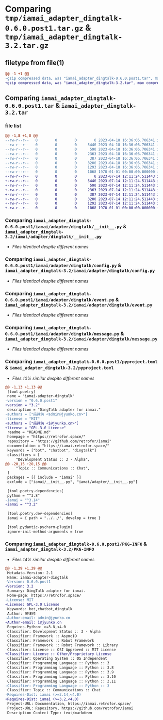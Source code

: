 # Comparing `tmp/iamai_adapter_dingtalk-0.6.0.post1.tar.gz` & `tmp/iamai_adapter_dingtalk-3.2.tar.gz`

## filetype from file(1)

```diff
@@ -1 +1 @@
-gzip compressed data, was "iamai_adapter_dingtalk-0.6.0.post1.tar", max compression
+gzip compressed data, was "iamai_adapter_dingtalk-3.2.tar", max compression
```

## Comparing `iamai_adapter_dingtalk-0.6.0.post1.tar` & `iamai_adapter_dingtalk-3.2.tar`

### file list

```diff
@@ -1,8 +1,8 @@
--rw-r--r--   0        0        0        0 2023-04-18 16:36:06.706341 iamai_adapter_dingtalk-0.6.0.post1/README.md
--rw-r--r--   0        0        0     5440 2023-04-18 16:36:06.706341 iamai_adapter_dingtalk-0.6.0.post1/iamai/adapter/dingtalk/__init__.py
--rw-r--r--   0        0        0      590 2023-04-18 16:36:06.706341 iamai_adapter_dingtalk-0.6.0.post1/iamai/adapter/dingtalk/config.py
--rw-r--r--   0        0        0     2363 2023-04-18 16:36:06.706341 iamai_adapter_dingtalk-0.6.0.post1/iamai/adapter/dingtalk/event.py
--rw-r--r--   0        0        0      387 2023-04-18 16:36:06.706341 iamai_adapter_dingtalk-0.6.0.post1/iamai/adapter/dingtalk/exceptions.py
--rw-r--r--   0        0        0     3200 2023-04-18 16:36:06.706341 iamai_adapter_dingtalk-0.6.0.post1/iamai/adapter/dingtalk/message.py
--rw-r--r--   0        0        0     1293 2023-04-18 16:36:06.706341 iamai_adapter_dingtalk-0.6.0.post1/pyproject.toml
--rw-r--r--   0        0        0     1068 1970-01-01 00:00:00.000000 iamai_adapter_dingtalk-0.6.0.post1/PKG-INFO
+-rw-r--r--   0        0        0        0 2023-07-14 12:11:24.511443 iamai_adapter_dingtalk-3.2/README.md
+-rw-r--r--   0        0        0     5440 2023-07-14 12:11:24.511443 iamai_adapter_dingtalk-3.2/iamai/adapter/dingtalk/__init__.py
+-rw-r--r--   0        0        0      590 2023-07-14 12:11:24.511443 iamai_adapter_dingtalk-3.2/iamai/adapter/dingtalk/config.py
+-rw-r--r--   0        0        0     2363 2023-07-14 12:11:24.511443 iamai_adapter_dingtalk-3.2/iamai/adapter/dingtalk/event.py
+-rw-r--r--   0        0        0      387 2023-07-14 12:11:24.511443 iamai_adapter_dingtalk-3.2/iamai/adapter/dingtalk/exceptions.py
+-rw-r--r--   0        0        0     3200 2023-07-14 12:11:24.511443 iamai_adapter_dingtalk-3.2/iamai/adapter/dingtalk/message.py
+-rw-r--r--   0        0        0     1292 2023-07-14 12:11:24.511443 iamai_adapter_dingtalk-3.2/pyproject.toml
+-rw-r--r--   0        0        0     1068 1970-01-01 00:00:00.000000 iamai_adapter_dingtalk-3.2/PKG-INFO
```

### Comparing `iamai_adapter_dingtalk-0.6.0.post1/iamai/adapter/dingtalk/__init__.py` & `iamai_adapter_dingtalk-3.2/iamai/adapter/dingtalk/__init__.py`

 * *Files identical despite different names*

### Comparing `iamai_adapter_dingtalk-0.6.0.post1/iamai/adapter/dingtalk/config.py` & `iamai_adapter_dingtalk-3.2/iamai/adapter/dingtalk/config.py`

 * *Files identical despite different names*

### Comparing `iamai_adapter_dingtalk-0.6.0.post1/iamai/adapter/dingtalk/event.py` & `iamai_adapter_dingtalk-3.2/iamai/adapter/dingtalk/event.py`

 * *Files identical despite different names*

### Comparing `iamai_adapter_dingtalk-0.6.0.post1/iamai/adapter/dingtalk/message.py` & `iamai_adapter_dingtalk-3.2/iamai/adapter/dingtalk/message.py`

 * *Files identical despite different names*

### Comparing `iamai_adapter_dingtalk-0.6.0.post1/pyproject.toml` & `iamai_adapter_dingtalk-3.2/pyproject.toml`

 * *Files 10% similar despite different names*

```diff
@@ -1,13 +1,13 @@
 [tool.poetry]
 name = "iamai-adapter-dingtalk"
-version = "0.6.0.post1"
+version = "3.2"
 description = "DingTalk adapter for iamai."
-authors = ["简律纯 <admin@jyunko.cn>"]
-license = "MIT"
+authors = ["简律纯 <i@jyunko.cn>"]
+license = "GPL-3.0 License"
 readme = "README.md"
 homepage = "https://retrofor.space/"
 repository = "https://github.com/retrofor/iamai"
 documentation = "https://iamai.retrofor.space/"
 keywords = ["bot", "chatbot", "dingtalk"]
 classifiers = [
     "Development Status :: 3 - Alpha",
@@ -20,15 +20,15 @@
     "Topic :: Communications :: Chat",
 ]
 packages = [{ include = "iamai" }]
 exclude = ["iamai/__init__.py", "iamai/adapter/__init__.py"]
 
 [tool.poetry.dependencies]
 python = "^3.8"
-iamai = "^3.14"
+iamai = "^3.2"
 
 [tool.poetry.dev-dependencies]
 iamai = { path = "../../", develop = true }
 
 [tool.pydantic-pycharm-plugin]
 ignore-init-method-arguments = true
```

### Comparing `iamai_adapter_dingtalk-0.6.0.post1/PKG-INFO` & `iamai_adapter_dingtalk-3.2/PKG-INFO`

 * *Files 14% similar despite different names*

```diff
@@ -1,29 +1,29 @@
 Metadata-Version: 2.1
 Name: iamai-adapter-dingtalk
-Version: 0.6.0.post1
+Version: 3.2
 Summary: DingTalk adapter for iamai.
 Home-page: https://retrofor.space/
-License: MIT
+License: GPL-3.0 License
 Keywords: bot,chatbot,dingtalk
 Author: 简律纯
-Author-email: admin@jyunko.cn
+Author-email: i@jyunko.cn
 Requires-Python: >=3.8,<4.0
 Classifier: Development Status :: 3 - Alpha
 Classifier: Framework :: AsyncIO
 Classifier: Framework :: Robot Framework
 Classifier: Framework :: Robot Framework :: Library
 Classifier: License :: OSI Approved :: MIT License
+Classifier: License :: Other/Proprietary License
 Classifier: Operating System :: OS Independent
 Classifier: Programming Language :: Python :: 3
 Classifier: Programming Language :: Python :: 3.8
 Classifier: Programming Language :: Python :: 3.9
 Classifier: Programming Language :: Python :: 3.10
 Classifier: Programming Language :: Python :: 3.11
-Classifier: Programming Language :: Python :: 3
 Classifier: Topic :: Communications :: Chat
-Requires-Dist: iamai (>=3.14,<4.0)
+Requires-Dist: iamai (>=3.2,<4.0)
 Project-URL: Documentation, https://iamai.retrofor.space/
 Project-URL: Repository, https://github.com/retrofor/iamai
 Description-Content-Type: text/markdown
```

